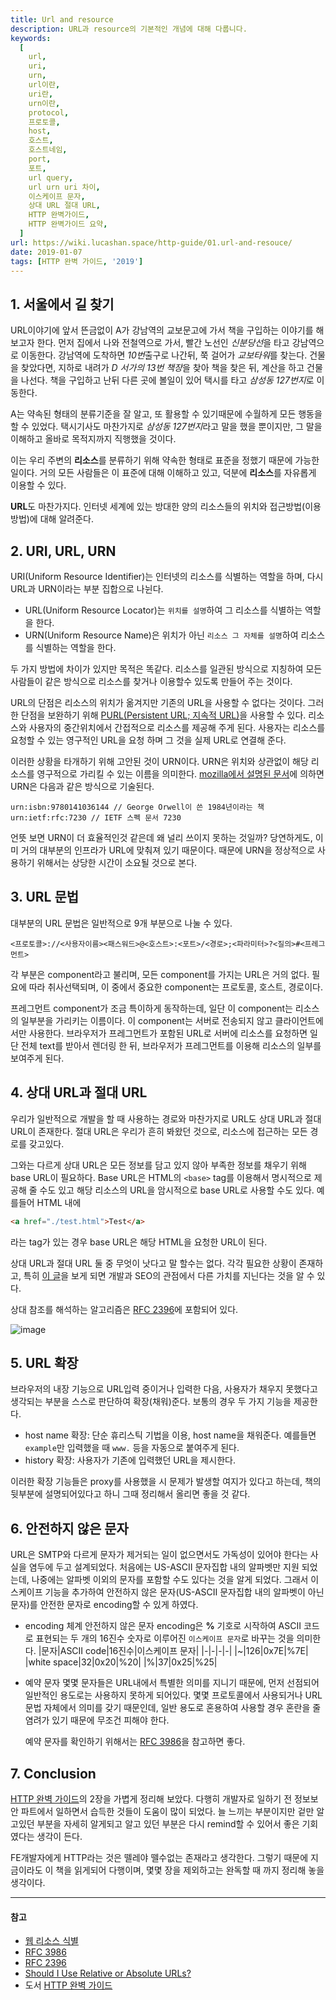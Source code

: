 ```yaml
---
title: Url and resource
description: URL과 resource의 기본적인 개념에 대해 다룹니다.
keywords:
  [
    url,
    uri,
    urn,
    url이란,
    uri란,
    urn이란,
    protocol,
    프로토콜,
    host,
    호스트,
    호스트네임,
    port,
    포트,
    url query,
    url urn uri 차이,
    이스케이프 문자,
    상대 URL 절대 URL,
    HTTP 완벽가이드,
    HTTP 완벽가이드 요약,
  ]
url: https://wiki.lucashan.space/http-guide/01.url-and-resouce/
date: 2019-01-07
tags: [HTTP 완벽 가이드, '2019']
---
```


## 1. 서울에서 길 찾기

URL이야기에 앞서 뜬금없이 A가 강남역의 교보문고에 가서 책을 구입하는 이야기를 해보고자 한다. 먼저 집에서 나와 전철역으로 가서, 빨간 노선인 *신분당선*을 타고 강남역으로 이동한다. 강남역에 도착하면 *10번*출구로 나간뒤, 쭉 걸어가 *교보타워*를 찾는다. 건물을 찾았다면, 지하로 내려가 *D 서가의 13번 책장*을 찾아 책을 찾은 뒤, 계산을 하고 건물을 나선다. 책을 구입하고 난뒤 다른 곳에 볼일이 있어 택시를 타고 *삼성동 127번지*로 이동한다.

A는 약속된 형태의 분류기준을 잘 알고, 또 활용할 수 있기때문에 수월하게 모든 행동을 할 수 있었다. 택시기사도 마찬가지로 *삼성동 127번지*라고 말을 했을 뿐이지만, 그 말을 이해하고 올바로 목적지까지 직행했을 것이다.

이는 우리 주변의 **리소스**를 분류하기 위해 약속한 형태로 표준을 정했기 때문에 가능한 일이다. 거의 모든 사람들은 이 표준에 대해 이해하고 있고, 덕분에 **리소스**를 자유롭게 이용할 수 있다.

**URL**도 마찬가지다. 인터넷 세계에 있는 방대한 양의 리소스들의 위치와 접근방법(이용 방법)에 대해 알려준다.

## 2. URI, URL, URN

URI(Uniform Resource Identifier)는 인터넷의 리소스를 식별하는 역할을 하며, 다시 URL과 URN이라는 부분 집합으로 나뉜다.

- URL(Uniform Resource Locator)는 `위치를 설명`하여 그 리소스를 식별하는 역할을 한다.
- URN(Uniform Resource Name)은 위치가 아닌 `리소스 그 자체를 설명`하여 리소스를 식별하는 역할을 한다.

두 가지 방법에 차이가 있지만 목적은 똑같다. 리소스를 일관된 방식으로 지칭하여 모든 사람들이 같은 방식으로 리소스를 찾거나 이용할수 있도록 만들어 주는 것이다.

URL의 단점은 리소스의 위치가 옮겨지만 기존의 URL을 사용할 수 없다는 것이다. 그러한 단점을 보완하기 위해 [PURL(Persistent URL; 지속적 URL)](http://www.purlz.org/)을 사용할 수 있다. 리소스와 사용자의 중간위치에서 간접적으로 리소스를 제공해 주게 된다. 사용자는 리소스를 요청할 수 있는 영구적인 URL을 요청 하며 그 것을 실제 URL로 연결해 준다.

이러한 상황을 타개하기 위해 고안된 것이 URN이다. URN은 위치와 상관없이 해당 리소스를 영구적으로 가리킬 수 있는 이름을 의미한다. [mozilla에서 설명된 문서](https://developer.mozilla.org/ko/docs/Web/HTTP/Basics_of_HTTP/Identifying_resources_on_the_Web#URNs)에 의하면 URN은 다음과 같은 방식으로 기술된다.

```
urn:isbn:9780141036144 // George Orwell이 쓴 1984년이라는 책
urn:ietf:rfc:7230 // IETF 스펙 문서 7230
```

언뜻 보면 URN이 더 효율적인것 같은데 왜 널리 쓰이지 못하는 것일까? 당연하게도, 이미 거의 대부분의 인프라가 URL에 맞춰져 있기 때문이다. 때문에 URN을 정상적으로 사용하기 위해서는 상당한 시간이 소요될 것으로 본다.

## 3. URL 문법

대부분의 URL 문법은 일반적으로 9개 부분으로 나눌 수 있다.

```
<프로토콜>://<사용자이름><패스워드>@<호스트>:<포트>/<경로>;<파라미터>?<질의>#<프레그먼트>
```

각 부분은 component라고 불리며, 모든 component를 가지는 URL은 거의 없다. 필요에 따라 취사선택되며, 이 중에서 중요한 component는 프로토콜, 호스트, 경로이다.

프레그먼트 component가 조금 특이하게 동작하는데, 일단 이 component는 리소스의 일부분을 가리키는 이름이다. 이 component는 서버로 전송되지 않고 클라이언트에서만 사용한다. 브라우저가 프레그먼트가 포함된 URL로 서버에 리소스를 요청하면 일단 전체 text를 받아서 렌더링 한 뒤, 브라우저가 프레그먼트를 이용해 리소스의 일부를 보여주게 된다.

## 4. 상대 URL과 절대 URL

우리가 일반적으로 개발을 할 때 사용하는 경로와 마찬가지로 URL도 상대 URL과 절대 URL이 존재한다. 절대 URL은 우리가 흔히 봐왔던 것으로, 리소스에 접근하는 모든 경로를 갖고있다.

그와는 다르게 상대 URL은 모든 정보를 담고 있지 않아 부족한 정보를 채우기 위해 base URL이 필요하다. Base URL은 HTML의 `<base>` tag를 이용해서 명시적으로 제공해 줄 수도 있고 해당 리소스의 URL을 암시적으로 base URL로 사용할 수도 있다. 예를들어 HTML 내에

```HTML
<a href="./test.html">Test</a>
```

라는 tag가 있는 경우 base URL은 해당 HTML을 요청한 URL이 된다.

상대 URL과 절대 URL 둘 중 무엇이 낫다고 말 할수는 없다. 각각 필요한 상황이 존재하고, 특히 [이 글](https://moz.com/blog/relative-vs-absolute-urls-whiteboard-friday)을 보게 되면 개발과 SEO의 관점에서 다른 가치를 지닌다는 것을 알 수 있다.

상대 참조를 해석하는 알고리즘은 [RFC 2396](https://www.ietf.org/rfc/rfc2396.txt)에 포함되어 있다.

![image](https://flylib.com/books/1/2/1/html/2/023_files/image002.gif)

## 5. URL 확장

브라우저의 내장 기능으로 URL입력 중이거나 입력한 다음, 사용자가 채우지 못했다고 생각되는 부분을 스스로 판단하여 확장(채워)준다. 보통의 경우 두 가지 기능을 제공한다.

- host name 확장: 단순 휴리스틱 기법을 이용, host name을 채워준다. 예를들면 `example`만 입력했을 때 `www.` 등을 자동으로 붙여주게 된다.
- history 확장: 사용자가 기존에 입력했던 URL을 제시한다.

이러한 확장 기능들은 proxy를 사용했을 시 문제가 발생할 여지가 있다고 하는데, 책의 뒷부분에 설명되어있다고 하니 그때 정리해서 올리면 좋을 것 같다.

## 6. 안전하지 않은 문자

URL은 SMTP와 다르게 문자가 제거되는 일이 없으면서도 가독성이 있어야 한다는 사실을 염두에 두고 설계되었다. 처음에는 US-ASCII 문자집합 내의 알파벳만 지원 되었는데, 나중에는 알파벳 이외의 문자를 포함할 수도 있다는 것을 알게 되었다. 그래서 이스케이프 기능을 추가하여 안전하지 않은 문자(US-ASCII 문자집합 내의 알파벳이 아닌 문자)를 안전한 문자로 encoding할 수 있게 하였다.

- encoding 체계
  안전하지 않은 문자 encoding은 **%** 기호로 시작하여 ASCII 코드로 표현되는 두 개의 16진수 숫자로 이루어진 `이스케이프 문자`로 바꾸는 것을 의미한다.
  |문자|ASCII code|16진수|이스케이프 문자|
  |-|-|-|-|
  |~|126|0x7E|%7E|
  |white space|32|0x20|%20|
  |%|37|0x25|%25|

- 예약 문자
  몇몇 문자들은 URL내에서 특별한 의미를 지니기 때문에, 먼저 선점되어 일반적인 용도로는 사용하지 못하게 되어있다. 몇몇 프로토콜에서 사용되거나 URL 문법 자체에서 의미를 갖기 때문인데, 일반 용도로 혼용하여 사용할 경우 혼란을 줄 염려가 있기 때문에 무조건 피해야 한다.

  예약 문자를 확인하기 위해서는 [RFC 3986](https://tools.ietf.org/html/rfc3986#section-2.2)을 참고하면 좋다.

## 7. Conclusion

[HTTP 완벽 가이드](https://www.kyobobook.co.kr/product/detailViewKor.laf?mallGb=KOR&ejkGb=KOR&barcode=9788966261208)의 2장을 가볍게 정리해 보았다. 다행히 개발자로 일하기 전 정보보안 파트에서 일하면서 습득한 것들이 도움이 많이 되었다. 늘 느끼는 부분이지만 겉만 알고있던 부분을 자세히 알게되고 알고 있던 부분은 다시 remind할 수 있어서 좋은 기회였다는 생각이 든다.

FE개발자에게 HTTP라는 것은 뗄레야 뗄수없는 존재라고 생각한다. 그렇기 때문에 지금이라도 이 책을 읽게되어 다행이며, 몇몇 장을 제외하고는 완독할 때 까지 정리해 놓을 생각이다.

---

#### 참고

- [웹 리소스 식별](https://developer.mozilla.org/ko/docs/Web/HTTP/Basics_of_HTTP/Identifying_resources_on_the_Web#URNs)
- [RFC 3986](https://tools.ietf.org/html/rfc3986#section-2.2)
- [RFC 2396](https://www.ietf.org/rfc/rfc2396.txt)
- [Should I Use Relative or Absolute URLs?](https://moz.com/blog/relative-vs-absolute-urls-whiteboard-friday)
- 도서 [HTTP 완벽 가이드](https://www.kyobobook.co.kr/product/detailViewKor.laf?mallGb=KOR&ejkGb=KOR&barcode=9788966261208)
